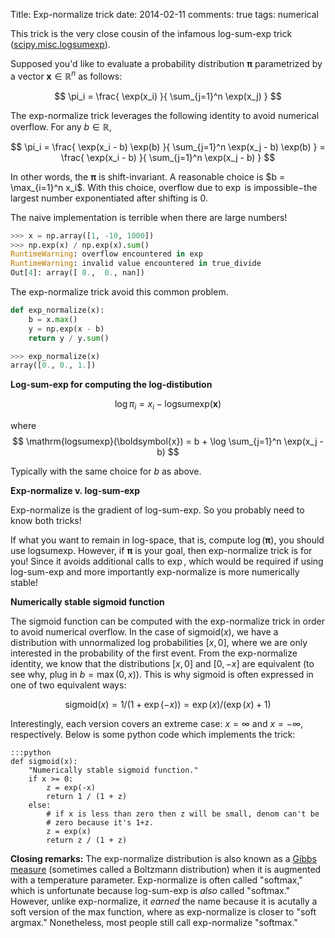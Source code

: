 Title: Exp-normalize trick
date: 2014-02-11
comments: true
tags: numerical

This trick is the very close cousin of the infamous log-sum-exp trick
([scipy.misc.logsumexp](http://docs.scipy.org/doc/scipy/reference/generated/scipy.misc.logsumexp.html)).

Supposed you'd like to evaluate a probability distribution $\boldsymbol{\pi}$
parametrized by a vector $\boldsymbol{x} \in \mathbb{R}^n$ as follows:

$$
\pi_i = \frac{ \exp(x_i) }{ \sum_{j=1}^n \exp(x_j) }
$$

The exp-normalize trick leverages the following identity to avoid numerical
overflow. For any $b \in \mathbb{R}$,

$$
\pi_i
= \frac{ \exp(x_i - b) \exp(b) }{ \sum_{j=1}^n \exp(x_j - b) \exp(b) }
= \frac{ \exp(x_i - b) }{ \sum_{j=1}^n \exp(x_j - b) }
$$

In other words, the $\boldsymbol{\pi}$ is shift-invariant. A reasonable choice
is $b = \max_{i=1}^n x_i$. With this choice, overflow due to $\exp$ is
impossible$-$the largest number exponentiated after shifting is $0$.


The naive implementation is terrible when there are large numbers!
```python
>>> x = np.array([1, -10, 1000])
>>> np.exp(x) / np.exp(x).sum()
RuntimeWarning: overflow encountered in exp
RuntimeWarning: invalid value encountered in true_divide
Out[4]: array([ 0.,  0., nan])
```

The exp-normalize trick avoid this common problem.
```python
def exp_normalize(x):
    b = x.max()
    y = np.exp(x - b)
    return y / y.sum()

>>> exp_normalize(x)
array([0., 0., 1.])
```

**Log-sum-exp for computing the log-distibution**

$$
\log \pi_i = x_i - \mathrm{logsumexp}(\boldsymbol{x})
$$

where
$$
\mathrm{logsumexp}(\boldsymbol{x}) = b + \log \sum_{j=1}^n \exp(x_j - b)
$$

Typically with the same choice for $b$ as above.


**Exp-normalize v. log-sum-exp**

Exp-normalize is the gradient of log-sum-exp. So you probably need to know both
tricks!

If what you want to remain in log-space, that is, compute
$\log(\boldsymbol{\pi})$, you should use logsumexp. However, if
$\boldsymbol{\pi}$ is your goal, then exp-normalize trick is for you! Since it
avoids additional calls to $\exp$, which would be required if using log-sum-exp
and more importantly exp-normalize is more numerically stable!


**Numerically stable sigmoid function**

The sigmoid function can be computed with the exp-normalize trick in order to
avoid numerical overflow. In the case of $\text{sigmoid}(x)$, we have a
distribution with unnormalized log probabilities $[x,0]$, where we are only
interested in the probability of the first event. From the exp-normalize
identity, we know that the distributions $[x,0]$ and $[0,-x]$ are equivalent (to
see why, plug in $b=\max(0,x)$). This is why sigmoid is often expressed in one
of two equivalent ways:

$$
\text{sigmoid}(x) = 1/(1+\exp(-x)) = \exp(x) / (\exp(x) + 1)
$$

Interestingly, each version covers an extreme case: $x=\infty$ and $x=-\infty$,
respectively. Below is some python code which implements the trick:

    :::python
    def sigmoid(x):
        "Numerically stable sigmoid function."
        if x >= 0:
            z = exp(-x)
            return 1 / (1 + z)
        else:
            # if x is less than zero then z will be small, denom can't be
            # zero because it's 1+z.
            z = exp(x)
            return z / (1 + z)

**Closing remarks:** The exp-normalize distribution is also known as a
[Gibbs measure](https://en.wikipedia.org/wiki/Gibbs_measure) (sometimes called a
Boltzmann distribution) when it is augmented with a temperature
parameter. Exp-normalize is often called "softmax," which is unfortunate because
log-sum-exp is *also* called "softmax." However, unlike exp-normalize, it
*earned* the name because it is acutally a soft version of the max function,
where as exp-normalize is closer to "soft argmax."  Nonetheless, most people
still call exp-normalize "softmax."
